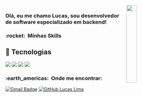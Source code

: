<!-- <h3> Olá! Boas vindas.<img src="https://raw.githubusercontent.com/ABSphreak/ABSphreak/master/gifs/Hi.gif" width="30px"></h3> -->
<img align='right' src="https://pbs.twimg.com/media/EUX9kfHX0AQdBTk.jpg" width='25%'>

<h3>
  Olá, eu me chamo Lucas, sou desenvolvedor de software especializado em backend!
</h3>

<h3> :rocket: &nbsp;Minhas Skills </h3> 



## 🔧 Tecnologias
![](https://img.shields.io/badge/python-%2314354C.svg?style=for-the-badge&logo=python&logoColor=white)
![](https://img.shields.io/badge/django-%23092E20.svg?style=for-the-badge&logo=django&logoColor=white)
![](https://img.shields.io/badge/Spring_Boot-F2F4F9?style=for-the-badge&logo=spring-boot)
![](https://img.shields.io/badge/NeoVim-%2357A143.svg?&style=for-the-badge&logo=neovim&logoColor=white)

<h3> :earth_americas: &nbsp;Onde me encontrar: </h3> 


[![Gmail Badge](https://img.shields.io/badge/-luulcaslima63@gmail.com-006bed?style=flat-square&logo=Gmail&logoColor=white&link=mailto:luulcaslima63@gmail.com)](mailto:luulcaslima63@gmail.com)
[![GitHub Lucas Lima](https://img.shields.io/github/followers/lulcas174?label=follow&style=social)](https://github.com/lulcas174)
